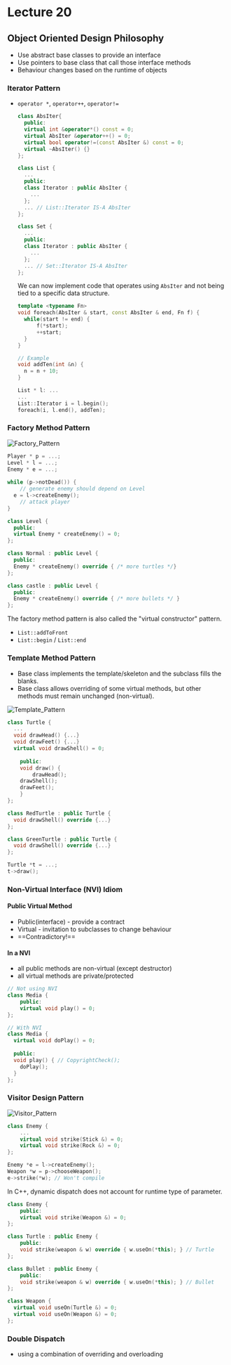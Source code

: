 # Lecture 20

## Object Oriented Design Philosophy

- Use abstract base classes to provide an interface
- Use pointers to base class that call those interface methods
- Behaviour changes based on the runtime of objects

### Iterator Pattern

- `operator *`, `operator++`, `operator!=`

  ```cpp
  class AbsIter{
  	public:
    virtual int &operator*() const = 0;
    virtual AbsIter &operator++() = 0;
    virtual bool operator!=(const AbsIter &) const = 0;
    virtual ~AbsIter() {}
  };
  
  class List {
    ...
  	public:
  	class Iterator : public AbsIter {
      ...
    };
    ... // List::Iterator IS-A AbsIter
  };
  
  class Set {
    ...
    public:
    class Iterator : public AbsIter {
      ...
    };
    ... // Set::Iterator IS-A AbsIter
  };
  ```

  We can now implement code that operates using `AbsIter` and not being tied to a specific data structure.

  ```cpp
  template <typename Fn>
  void foreach(AbsIter & start, const AbsIter & end, Fn f) {
  	while(start != end) {
  		f(*start);
  		++start;
  	}
  }
  
  // Example
  void addTen(int &n) {
  	n = n + 10;
  }
  
  List * l: ...
  ...
  List::Iterator i = l.begin();
  foreach(i, l.end(), addTen);
  ```

  

### Factory Method Pattern

![Factory_Pattern](./Pictures/Factory_Pattern.jpg)

```cpp
Player * p = ...;
Level * l = ...;
Enemy * e = ...;
  
while (p->notDead()) {
	// generate enemy should depend on Level
  e = l->createEnemy();
	// attack player
}

class Level {
  public:
  virtual Enemy * createEnemy() = 0;
};

class Normal : public Level {
  public:
  Enemy * createEnemy() override { /* more turtles */}
};

class castle : public Level {
  public:
  Enemy * createEnemy() override { /* more bullets */ }
};
```

The factory method pattern is also called the "virtual constructor" pattern.

- `List::addToFront`
- `List::begin` / `List::end`

### Template Method Pattern

- Base class implements the template/skeleton and the subclass fills the blanks.
- Base class allows overriding of some virtual methods, but other methods must remain unchanged (non-virtual).

![Template_Pattern](./Pictures/Template_Pattern.jpg)

```cpp
class Turtle {
  ...
  void drawHead() {...}
  void drawFeet() {...}
  virtual void drawShell() = 0;
  
	public:
	void draw() {
		drawHead();
    drawShell();
    drawFeet();
	}
};

class RedTurtle : public Turtle {
  void drawShell() override {...}
};

class GreenTurtle : public Turtle {
  void drawShell() override {...}
};

Turtle *t = ...;
t->draw();
```

### Non-Virtual Interface (NVI) Idiom

#### Public Virtual Method

- Public(interface) - provide a contract
- Virtual - invitation to subclasses to change behaviour
- ==Contradictory!==

#### In a NVI

- all public methods are non-virtual (except destructor)
- all virtual methods are private/protected

```cpp
// Not using NVI
class Media {
	public:
	virtual void play() = 0;
};

// With NVI
class Media {
  virtual void doPlay() = 0;
  
  public:
  void play() { // CopyrightCheck();
    doPlay();
  }
};
```

### Visitor Design Pattern

![Visitor_Pattern](./Pictures/Visitor_Pattern.jpg)

```cpp
class Enemy {
	...
	virtual void strike(Stick &) = 0;
	virtual void strike(Rock &) = 0;
};

Enemy *e = l->createEnemy();
Weapon *w = p->chooseWeapon();
e->strike(*w); // Won't compile
```

In C++, dynamic dispatch does not account for runtime type of parameter.

```cpp
class Enemy {
	public:
	virtual void strike(Weapon &) = 0;
};

class Turtle : public Enemy {
	public:
	void strike(weapon & w) override { w.useOn(*this); } // Turtle
};

class Bullet : public Enemy {
	public:
	void strike(weapon & w) override { w.useOn(*this); } // Bullet
};

class Weapon {
  virtual void useOn(Turtle &) = 0;
  virtual void useOn(Weapon &) = 0;
};
```

### Double Dispatch

- using a combination of overriding and overloading